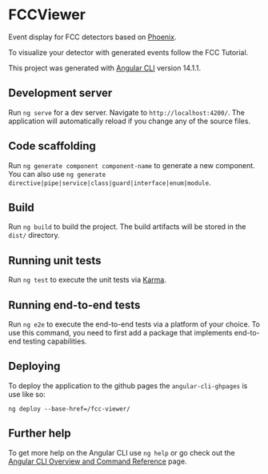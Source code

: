 # FCCViewer

Event display for FCC detectors based on
[Phoenix](https://hepsoftwarefoundation.org/phoenix/).

To visualize your detector with generated events follow the FCC Tutorial.

This project was generated with [Angular CLI](https://github.com/angular/angular-cli)
version 14.1.1.

## Development server

Run `ng serve` for a dev server. Navigate to `http://localhost:4200/`. The
application will automatically reload if you change any of the source files.


## Code scaffolding

Run `ng generate component component-name` to generate a new component. You can
also use `ng generate directive|pipe|service|class|guard|interface|enum|module`.


## Build

Run `ng build` to build the project. The build artifacts will be stored in the
`dist/` directory.


## Running unit tests

Run `ng test` to execute the unit tests via
[Karma](https://karma-runner.github.io).


## Running end-to-end tests

Run `ng e2e` to execute the end-to-end tests via a platform of your choice. To
use this command, you need to first add a package that implements end-to-end
testing capabilities.


## Deploying

To deploy the application to the github pages the `angular-cli-ghpages` is use
like so:
```
ng deploy --base-href=/fcc-viewer/
```

## Further help

To get more help on the Angular CLI use `ng help` or go check out the
[Angular CLI Overview and Command Reference](https://angular.io/cli) page.
